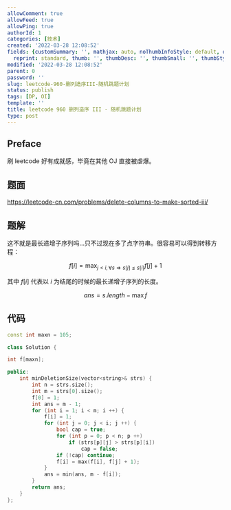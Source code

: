 ```yaml
---
allowComment: true
allowFeed: true
allowPing: true
authorId: 1
categories: [技术]
created: '2022-03-28 12:08:52'
fields: {customSummary: '', mathjax: auto, noThumbInfoStyle: default, outdatedNotice: 'no',
  reprint: standard, thumb: '', thumbDesc: '', thumbSmall: '', thumbStyle: default}
modified: '2022-03-28 12:08:52'
parent: 0
password: ''
slug: leetcode-960-删列造序III-随机跳题计划
status: publish
tags: [DP, OI]
template: ''
title: leetcode 960 删列造序 III - 随机跳题计划
type: post
---
```

## Preface

刷 leetcode 好有成就感，毕竟在其他 OJ 直接被虐爆。

## 题面

https://leetcode-cn.com/problems/delete-columns-to-make-sorted-iii/

## 题解

这不就是最长递增子序列吗...只不过现在多了点字符串。很容易可以得到转移方程：

$$
	f[i] = \max_{j < i, \forall s \Rightarrow s[j] \leq s[i]} f[j] + 1
$$

其中 $f[i]$ 代表以 $i$ 为结尾的时候的最长递增子序列的长度。

$$
	ans = s.length - \max f
$$

## 代码

```c++
const int maxn = 105;

class Solution {

int f[maxn];

public:
    int minDeletionSize(vector<string>& strs) {
        int n = strs.size();
        int m = strs[0].size();
        f[0] = 1;
        int ans = m - 1;
        for (int i = 1; i < m; i ++) {
            f[i] = 1;
            for (int j = 0; j < i; j ++) {
                bool cap = true;
                for (int p = 0; p < n; p ++)
                    if (strs[p][j] > strs[p][i])
                        cap = false;
                if (!cap) continue;
                f[i] = max(f[i], f[j] + 1);
            }
            ans = min(ans, m - f[i]);
        }
        return ans;
    }
};
```
